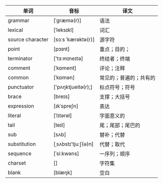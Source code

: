 单词 | 音标 | 译文
-- | -- | --
grammar |  [ˈɡræmə(r)] | 语法
lexical | [ˈleksɪkl] | 词汇
source character |  [sɔːs ˈkærəktə(r)] | 源字符
point | [pɔɪnt] | 重点；目的；
terminator | ['tɜːmɪneɪtə] | 终结者；终端
comment | [ˈkɒment] | 评论；注释
common |  [ˈkɒmən] | 常见的；普遍的；共有的
punctuator | ['pʌŋktjueitə(r);] | 标点符号；符号
brace | [breɪs] | 支撑；大括号
expression |  [ɪkˈspreʃn] | 表达
 literal | [ˈlɪtərəl] | 字面意义的
tail |[teɪl] | 尾；尾部；尾巴的
sub | [sʌb] | 替补；代替
substitution |  [ˌsʌbstɪ'tjuːʃ(ə)n] | 代替；取代
sequence |  [ˈsiːkwəns] | 一序列；顺序
charset | [] | 字符集
blank | [blæŋk] | 空白